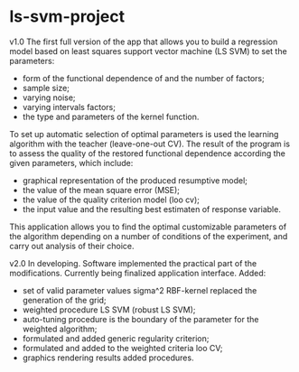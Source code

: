 # ls-svm-project 
v1.0
The first full version of the app that allows you to build a regression model based on least squares support vector machine (LS SVM) to set the parameters: 
- form of the functional dependence of and the number of factors;
- sample size; 
- varying noise; 
- varying intervals factors; 
- the type and parameters of the kernel function.  

To set up automatic selection of optimal parameters is used the learning algorithm with the teacher (leave-one-out CV).
The result of the program is to assess the quality of the restored functional dependence according the given parameters, which include:
- graphical representation of the produced resumptive model;
- the value of the mean square error (MSE); 
- the value of the quality criterion model (loo cv); 
- the input value and the resulting best estimaten of response variable.

This application allows you to find the optimal customizable parameters of the algorithm depending on a number of conditions of the experiment, and carry out analysis of their choice.

v2.0
In developing. Software implemented the practical part of the modifications. Currently being finalized application interface.
Added:
 - set of valid parameter values sigma^2 RBF-kernel replaced the generation of the grid;
 - weighted procedure LS SVM (robust LS SVM);
 - auto-tuning procedure is the boundary of the parameter for the weighted algorithm;
 - formulated and added generic regularity criterion;
 - formulated and added to the weighted criteria loo CV;
 - graphics rendering results added procedures.
 
 
